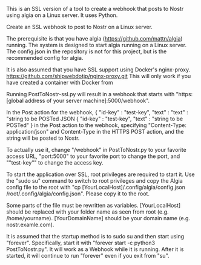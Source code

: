 This is an SSL version of a tool to create a webhook that posts to Nostr using algia on a Linux server. It uses Python.

Create an SSL webhook to post to Nostr on a Linux server.

The prerequisite is that you have algia (https://github.com/mattn/algia) running. The system is designed to start algia running on a Linux server. The config.json in the repository is not for this project, but is the recommended config for algia.

It is also assumed that you have SSL support using Docker's nginx-proxy.
https://github.com/shipwebdotjp/nginx-proxy.git
This will only work if you have created a container with Docker from

Running PostToNostr-ssl.py will result in a webhook that starts with "https:[global address of your server machine]:5000/webhook".

In the Post action for the webhook, { "id-key" : "test-key", "text" : "text" : "string to be POSTed JSON { "id-key" : "test-key", "text" : "string to be POSTed" } in the Post action to the webhook, specifying "Content-Type: application/json" and Content-Type in the HTTPS POST action, and the string will be posted to Nostr.

To actually use it, change "/webhook" in PostToNostr.py to your favorite access URL, "port:5000" to your favorite port to change the port, and ""test-key"" to change the access key.

To start the application over SSL, root privileges are required to start it.
Use the "sudo su" command to switch to root privileges and copy the Algia config file to the root with "cp [YourLocalHost]/.config/algia/config.json /root/.config/algia/config.json". Please copy it to the root.

Some parts of the file must be rewritten as variables.
[YourLocalHost] should be replaced with your folder name as seen from root (e.g. /home/yourname).
[YourDomainName] should be your domain name (e.g. nostr.examle.com).


It is assumed that the startup method is to sudo su and then start using "forever". Specifically, start it with "forever start -c python3 PostToNostr.py". It will work as a Webhook while it is running.
After it is started, it will continue to run "forever" even if you exit from "su".
